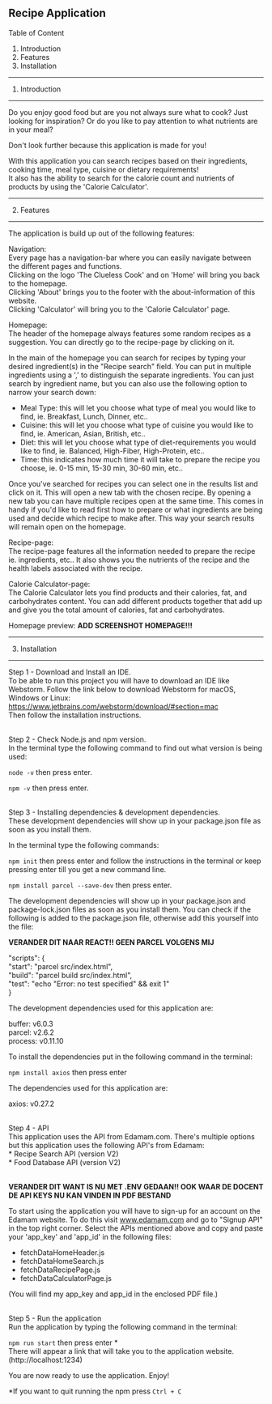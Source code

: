 Recipe Application
------------------------------------------------------------------------------------------------------------------------
Table of Content
1. Introduction
2. Features
3. Installation
------------------------------------------------------------------------------------------------------------------------

1. Introduction
---------------
Do you enjoy good food but are you not always sure what to cook? Just looking for inspiration? Or do you like to pay attention to what nutrients are in your meal?

Don't look further because this application is made for you!


With this application you can search recipes based on their ingredients, cooking time, meal type, cuisine or dietary requirements!
<br>
It also has the ability to search for the calorie count and nutrients of products by using the 'Calorie Calculator'.

-----------
2. Features
-----------
The application is build up out of the following features:

Navigation:
<br>
Every page has a navigation-bar where you can easily navigate between the different pages and functions.
<br>
Clicking on the logo 'The Clueless Cook' and on 'Home' will bring you back to the homepage.
<br>
Clicking 'About' brings you to the footer with the about-information of this website.
<br>
Clicking 'Calculator' will bring you to the 'Calorie Calculator' page.


Homepage:
<br>
The header of the homepage always features some random recipes as a suggestion. You can directly go to the recipe-page by clicking on it.

In the main of the homepage you can search for recipes by typing your desired ingredient(s) in the "Recipe search" field. You can put in multiple ingredients using a ',' to distinguish the separate ingredients.
You can just search by ingredient name, but you can also use the following option to narrow your search down:
* Meal Type: this will let you choose what type of meal you would like to find, ie. Breakfast, Lunch, Dinner, etc..
* Cuisine: this will let you choose what type of cuisine you would like to find, ie. American, Asian, British, etc..
* Diet: this will let you choose what type of diet-requirements you would like to find, ie. Balanced, High-Fiber, High-Protein, etc..
* Time: this indicates how much time it will take to prepare the recipe you choose, ie. 0-15 min, 15-30 min, 30-60 min, etc..

Once you've searched for recipes you can select one in the results list and click on it. This will open a new tab with the chosen recipe.
By opening a new tab you can have multiple recipes open at the same time. This comes in handy if you'd like to read first how to prepare or what ingredients are being used and decide which recipe to make after.
This way your search results will remain open on the homepage.


Recipe-page:
<br>
The recipe-page features all the information needed to prepare the recipe ie. ingredients, etc..
It also shows you the nutrients of the recipe and the health labels associated with the recipe.


Calorie Calculator-page:
<br>
The Calorie Calculator lets you find products and their calories, fat, and carbohydrates content. You can add different products together that add up and give you the total amount of calories, fat and carbohydrates.


Homepage preview:
<strong>ADD SCREENSHOT HOMEPAGE!!!</strong>

---------------
3. Installation
---------------
Step 1 - Download and Install an IDE.
<br>
To be able to run this project you will have to download an IDE like Webstorm.
Follow the link below to download Webstorm for macOS, Windows or Linux:
https://www.jetbrains.com/webstorm/download/#section=mac
<br> Then follow the installation instructions.

<br>
Step 2 - Check Node.js and npm version.
<br>
In the terminal type the following command to find out what version is being used:

<code>node -v</code>     then press enter.

<code>npm -v</code>      then press enter.

<br>
Step 3 - Installing dependencies & development dependencies.
<br>
These development dependencies will show up in your package.json file as soon as you install them. 

In the terminal type the following commands:

<code>npm init</code>    then press enter and follow the instructions in the terminal or keep pressing enter till you get a new command line.

<code>npm install parcel --save-dev</code>   then press enter.


The development dependencies will show up in your package.json and package-lock.json files as soon as you install them.
You can check if the following is added to the package.json file, otherwise add this yourself into the file:

<strong>VERANDER DIT NAAR REACT!! GEEN PARCEL VOLGENS MIJ</strong>

"scripts": {
<br>
"start": "parcel src/index.html",
<br>
"build": "parcel build src/index.html",
<br>
"test": "echo \"Error: no test specified\" && exit 1"
<br>
}

The development dependencies used for this application are:

buffer: v6.0.3
<br>
parcel: v2.6.2
<br>
process: v0.11.10


To install the dependencies put in the following command in the terminal:

<code>npm install axios</code>   then press enter

The dependencies used for this application are:

axios: v0.27.2

<br>
Step 4 - API
<br>
This application uses the API from Edamam.com. There's multiple options but this application uses the following API's from Edamam:<br>
* Recipe Search API (version V2)
<br>
* Food Database API (version V2)

<br><strong> VERANDER DIT WANT IS NU MET .ENV GEDAAN!! OOK WAAR DE DOCENT DE API KEYS NU KAN VINDEN IN PDF BESTAND</strong>

To start using the application you will have to sign-up for an account on the Edamam website.
To do this visit www.edamam.com and go to "Signup API" in the top right corner. Select the APIs mentioned above and copy and paste your 'app_key' and 'app_id' in the following files:

* fetchDataHomeHeader.js
* fetchDataHomeSearch.js
* fetchDataRecipePage.js
* fetchDataCalculatorPage.js

(You will find my app_key and app_id in the enclosed PDF file.)

<br>
Step 5 - Run the application
<br>
Run the application by typing the following command in the terminal:

<code>npm run start</code> then press enter *
<br>There will appear a link that will take you to the application website.
(http://localhost:1234)


You are now ready to use the application. Enjoy!



*If you want to quit running the npm press <code>Ctrl + C</code>

